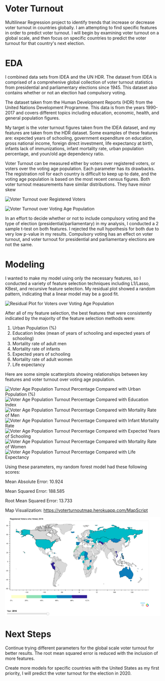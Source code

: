 # Voter Turnout
Multilinear Regression project to identify trends that increase or decrease voter turnout in countries globally. I am attempting to find specific features in order to predict voter turnout. I will begin by examining voter turnout on a global scale, and then focus on specific countries to predict the voter turnout for that country's next election. 

# EDA
I combined data sets from IDEA and the UN HDR. The dataset from IDEA is comprised of a comprehenive global collection of voter turnout statistics from presidential and parliamentary elections since 1945. This dataset also contains whether or not an election had compulsory voting. 

The dataset taken from the Human Development Reports (HDR) from the United Nations Development Programme. This data is from the years 1990-2017 and covers different topics including education, economic, health, and general population figures. 

My target is the voter turnout figures taken from the IDEA dataset, and my features are taken from the HDR dataset. Some examples of these features are: expected years of schooling, government expenditure on education, gross national income, foreign direct investment, life expectancy at birth, infants lack of immunizations, infant mortality rate, urban population percentage, and youn/old age dependency ratio. 

Voter Turnout can be measured either by voters over registered voters, or voters over the voting age population. Each parameter has its drawbacks. The registration roll for each country is difficult to keep up to date, and the voting age population is based on the most recent census figures. Both voter turnout measurements have similar distributions. They have minor skew 

![Voter Turnout over Registered Voters](https://i.imgur.com/EA3sQWr.png)

![Voter Turnout over Voting Age Population](https://i.imgur.com/xWhgmfa.png)

In an effort to decide whether or not to include compulsory voting and the type of election (presidential/parliamentary) in my analysis, I conducted a 2 sample t-test on both features. I rejected the null hypothesis for both due to very low p-value in my results. Compulsory voting 
has an effect on voter turnout, and voter turnout for presidential and parliamentary elections are not the same. 



# Modeling

I wanted to make my model using only the necessary features, so I conducted a variety of feature selection techniques including L1/Lasso, KBest, and recursive feature selection. My residual plot showed a random pattern, indicating that a linear model may be a good fit. 

![Residual Plot for Voters over Voting Age Population](https://i.imgur.com/oqc9H68.png)

After all of my feature selection, the best features that were consistently indicated by the majority of the feature selection methods were:
  1. Urban Population (%)
  2. Education Index (mean of years of schooling and expected years of schooling)
  3. Mortality rate of adult men
  4. Mortality rate of infants
  5. Expected years of schooling
  6. Mortality rate of adult women
  7. Life expectancy
  
  Here are some simple scatterplots showing relationships between key features and voter turnout over voting age population.
  
![Voter Age Population Turnout Percentage Compared with Urban Population (%)](https://i.imgur.com/16njAD4.png)
![Voter Age Population Turnout Percentage Compared with Education Index](https://i.imgur.com/kcjQMQ0.png)
![Voter Age Population Turnout Percentage Compared with Mortality Rate of Men](https://i.imgur.com/ENq3Rz5.png)
![Voter Age Population Turnout Percentage Compared with Infant Mortality Rate](https://i.imgur.com/oUHdrga.png)
![Voter Age Population Turnout Percentage Compared with Expected Years of Schooling](https://i.imgur.com/AOY70CC.png)
![Voter Age Population Turnout Percentage Compared with Mortality Rate of Women](https://i.imgur.com/ceQvjQh.png)
![Voter Age Population Turnout Percentage Compared with Life Expectancy](https://i.imgur.com/hcESGqz.png)

Using these parameters, my random forest model had these following scores:

Mean Absolute Error: 10.924

Mean Squared Error: 188.585

Root Mean Squared Error: 13.733

Map Visualization: https://voterturnoutmap.herokuapp.com/MapScript


![VoterTurnoutApp](/Voter_Turnout_App.png)

# Next Steps

Continue trying different parameters for the global scale voter turnout for better results. The root mean squared error is reduced with the inclusion of more features.

Create more models for specific countries with the United States as my first priority, I will predict the voter turnout for the election in 2020.



  
